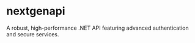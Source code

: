 # nextgenapi
A robust, high-performance .NET API featuring advanced authentication and secure services.
